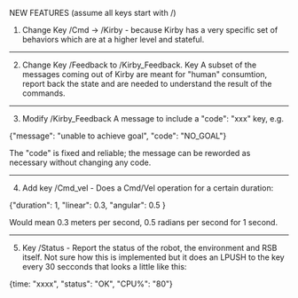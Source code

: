 NEW FEATURES
(assume all keys start with <ns>/)

1. Change Key /Cmd -> /Kirby - because Kirby has a very specific set of behaviors which are at a higher level and stateful. 

---

2. Change Key /Feedback to /Kirby_Feedback. Key  A subset of the messages coming out of Kirby are meant for "human" consumtion, report back the state and are needed to understand the result of the commands.

---

3. Modify /Kirby_Feedback A message to include a "code": "xxx" key, e.g.

{"message": "unable to achieve goal", "code": "NO_GOAL"}

The "code" is fixed and reliable; the message can be reworded as necessary without changing any code.

---

4. Add key /Cmd_vel - Does a Cmd/Vel operation for a certain duration:

{"duration": 1, "linear": 0.3, "angular": 0.5 }

Would mean 0.3 meters per second, 0.5 radians per second for 1 second.

---

5. Key /Status - Report the status of the robot, the environment and RSB itself. Not sure how this is implemented but it does an LPUSH to the key every 30 secconds that looks a  little like this:
 
 {time: "xxxx", "status": "OK", "CPU%": "80"}
